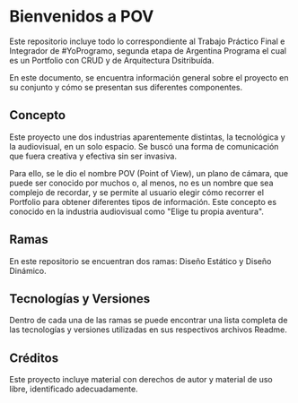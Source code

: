 # Bienvenidos a POV

Este repositorio incluye todo lo correspondiente al Trabajo Práctico Final e Integrador de #YoProgramo, segunda etapa de Argentina Programa el cual es un Portfolio con CRUD y de Arquitectura Dsitribuída.

En este documento, se encuentra información general sobre el proyecto en su conjunto y cómo se presentan sus diferentes componentes.


## Concepto

Este proyecto une dos industrias aparentemente distintas, la tecnológica y la audiovisual, en un solo espacio. Se buscó una forma de comunicación que fuera creativa y efectiva sin ser invasiva.

Para ello, se le dio el nombre POV (Point of View), un plano de cámara, que puede ser conocido por muchos o, al menos, no es un nombre que sea complejo de recordar, y se permite al usuario elegir cómo recorrer el Portfolio para obtener diferentes tipos de información. Este concepto es conocido en la industria audiovisual como "Elige tu propia aventura".


## Ramas

En este repositorio se encuentran dos ramas: Diseño Estático y Diseño Dinámico.


## Tecnologías y Versiones

Dentro de cada una de las ramas se puede encontrar una lista completa de las tecnologías y versiones utilizadas en sus respectivos archivos Readme.


## Créditos

Este proyecto incluye material con derechos de autor y material de uso libre, identificado adecuadamente.
